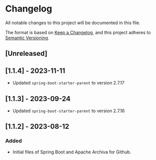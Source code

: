 # Changelog

All notable changes to this project will be documented in this file.

The format is based on [Keep a Changelog](https://keepachangelog.com/en/1.0.0/),
and this project adheres to [Semantic Versioning](https://semver.org/spec/v2.0.0.html).

## [Unreleased]

## [1.1.4] - 2023-11-11
- Updated `spring-boot-starter-parent` to version 2.7.17

## [1.1.3] - 2023-09-24
- Updated `spring-boot-starter-parent` to version 2.7.16

## [1.1.2] - 2023-08-12
### Added
- Initial files of Spring Boot and Apache Archiva for Github.